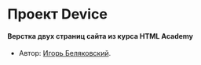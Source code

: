 # Проект Device
#### Верстка двух страниц сайта из курса HTML Academy

* Автор: [Игорь Беляковский](https://htmlacademy.ru/profile/id191506).
